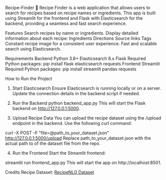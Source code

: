 Recipe-Finder
  🍳 Recipe Finder is a web application that allows users to search for recipes based on recipe names or ingredients. This app is built using   Streamlit for the frontend and Flask with Elasticsearch for the backend, providing a seamless and fast search experience.

Features
  Search recipes by name or ingredients.
  Display detailed information about each recipe:
    Ingredients
    Directions
    Source links
    Tags
  Constant recipe image for a consistent user experience.
  Fast and scalable search using Elasticsearch.


Requirements
  Backend
    Python 3.8+
    Elasticsearch 8.x
    Flask
    Required Python packages:
      pip install flask elasticsearch requests
  Frontend
    Streamlit
    Required Python packages:
    pip install streamlit pandas requests


How to Run the Project
1. Start Elasticsearch
Ensure Elasticsearch is running locally or on a server. Update the connection details in the backend script if needed.

2. Run the Backend
python backend_app.py
This will start the Flask backend on http://127.0.0.1:5000.

3. Upload Recipe Data
You can upload the recipe dataset using the /upload endpoint in the backend. Use the following curl command:

curl -X POST -F "file=@path_to_your_dataset.json" http://127.0.0.1:5000/upload
Replace path_to_your_dataset.json with the actual path to of the dataset file from the repo.

4. Run the Frontend
Start the Streamlit frontend:

streamlit run frontend_app.py
This will start the app on http://localhost:8501.


Credits
  Recipe Dataset: [RecipeNLG Dataset](url)


